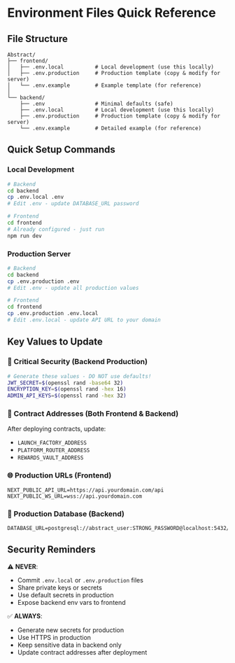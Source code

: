 # Environment Files Quick Reference

## File Structure

```
Abstract/
├── frontend/
│   ├── .env.local          # Local development (use this locally)
│   ├── .env.production     # Production template (copy & modify for server)
│   └── .env.example        # Example template (for reference)
│
└── backend/
    ├── .env                # Minimal defaults (safe)
    ├── .env.local          # Local development (use this locally)
    ├── .env.production     # Production template (copy & modify for server)
    └── .env.example        # Detailed example (for reference)
```

## Quick Setup Commands

### Local Development
```bash
# Backend
cd backend
cp .env.local .env
# Edit .env - update DATABASE_URL password

# Frontend  
cd frontend
# Already configured - just run
npm run dev
```

### Production Server
```bash
# Backend
cd backend
cp .env.production .env
# Edit .env - update all production values

# Frontend
cd frontend
cp .env.production .env.local
# Edit .env.local - update API URL to your domain
```

## Key Values to Update

### 🔴 Critical Security (Backend Production)
```bash
# Generate these values - DO NOT use defaults!
JWT_SECRET=$(openssl rand -base64 32)
ENCRYPTION_KEY=$(openssl rand -hex 16)
ADMIN_API_KEYS=$(openssl rand -hex 32)
```

### 📝 Contract Addresses (Both Frontend & Backend)
After deploying contracts, update:
- `LAUNCH_FACTORY_ADDRESS`
- `PLATFORM_ROUTER_ADDRESS`
- `REWARDS_VAULT_ADDRESS`

### 🌐 Production URLs (Frontend)
```
NEXT_PUBLIC_API_URL=https://api.yourdomain.com/api
NEXT_PUBLIC_WS_URL=wss://api.yourdomain.com
```

### 🔧 Production Database (Backend)
```
DATABASE_URL=postgresql://abstract_user:STRONG_PASSWORD@localhost:5432/abstract_pump
```

## Security Reminders

⚠️ **NEVER**:
- Commit `.env.local` or `.env.production` files
- Share private keys or secrets
- Use default secrets in production
- Expose backend env vars to frontend

✅ **ALWAYS**:
- Generate new secrets for production
- Use HTTPS in production
- Keep sensitive data in backend only
- Update contract addresses after deployment